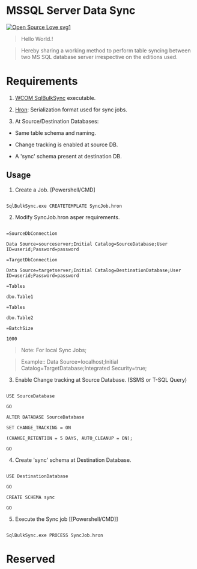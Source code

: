 # MSSQL Server Data Sync
[![Open Source Love svg1](https://badges.frapsoft.com/os/v1/open-source.svg?v=103)](https://github.com/ellerbrock/open-source-badges/)
  

>Hello World.!

>Hereby sharing a working method to perform table syncing between two MS SQL database server irrespective on the editions used.

  

# Requirements

  

1. [WCOM SqlBulkSync](https://csharp.hotexamples.com/examples/WCOM.SqlBulkSync/TableVersion/-/php-tableversion-class-examples.html) executable.

2. [Hron](https://github.com/mrange/hron): Serialization format used for sync jobs.

3. At Source/Destination Databases:

* Same table schema and naming.

* Change tracking is enabled at source DB.

* A 'sync' schema present at destination DB.

 

## Usage
 

1. Create a Job. [Powershell/CMD]
 

```

SqlBulkSync.exe CREATETEMPLATE SyncJob.hron

```

2. Modify SyncJob.hron asper requirements.

  

```

=SourceDbConnection

Data Source=sourceserver;Initial Catalog=SourceDatabase;User ID=userid;Password=password

=TargetDbConnection

Data Source=targetserver;Initial Catalog=DestinationDatabase;User ID=userid;Password=password

=Tables

dbo.Table1

=Tables

dbo.Table2

=BatchSize

1000

```

>Note: For local Sync Jobs;

>

>Example:: Data Source=localhost;Initial Catalog=TargetDatabase;Integrated Security=true;

  

3. Enable Change tracking at Source Database. (SSMS or T-SQL Query)

```

USE SourceDatabase

GO

ALTER DATABASE SourceDatabase

SET CHANGE_TRACKING = ON

(CHANGE_RETENTION = 5 DAYS, AUTO_CLEANUP = ON);

GO

```

4. Create 'sync' schema at Destination Database.

```

USE DestinationDatabase

GO

CREATE SCHEMA sync

GO

```

5. Execute the Sync job [[Powershell/CMD]]

```

SqlBulkSync.exe PROCESS SyncJob.hron

```

  

# Reserved